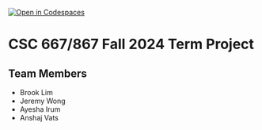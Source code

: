 [![Open in Codespaces](https://classroom.github.com/assets/launch-codespace-2972f46106e565e64193e422d61a12cf1da4916b45550586e14ef0a7c637dd04.svg)](https://classroom.github.com/open-in-codespaces?assignment_repo_id=16588715)
# CSC 667/867 Fall 2024 Term Project

## Team Members

- Brook Lim
- Jeremy Wong
- Ayesha Irum
- Anshaj Vats
